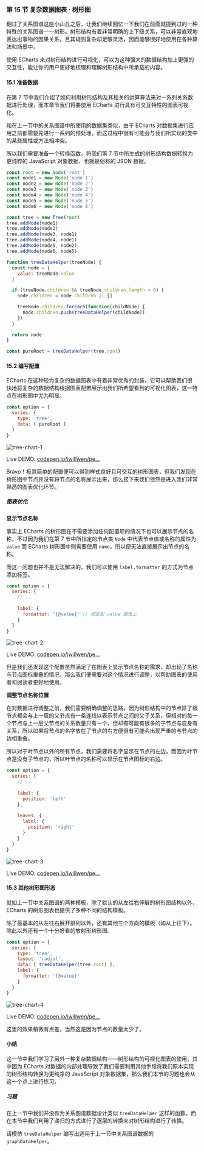 ### 第 15 节 复杂数据图表 · 树形图

翻过了关系图谱这座小山丘之后，让我们继续回忆一下我们在前面就提到过的一种特殊的关系图谱——树形。树形结构有着非常明确的上下级关系，可以非常直观地表达出事物的因果关系，且其规则复杂却足够灵活，因而能够很好地使用在各种算法和场景中。

使用 ECharts 来对树形结构进行可视化，可以为这种强大的数据结构加上更强的交互性，能让你的用户更好地梳理和理解树形结构中所承载的内容。

#### 15.1 准备数据

在第 7 节中我们介绍了如何利用树形结构及其相关的运算算法来对一系列关系数据进行处理，而本章节我们将要使用 ECharts 进行具有可交互特性的图表可视化。

和在上一节中的关系图谱中所使用的数据集类似，由于 ECharts 对数据集进行应用之前都需要先进行一系列的预处理，而这过程中很有可能会与我们所实现的类中的某些属性或方法相冲突。

所以我们需要准备一个转换函数，将我们第 7 节中所生成的树形结构数据转换为更纯粹的 JavaScript 对象数据，也就是俗称的 JSON 数据。
```js
const root = new Node('root')
const node1 = new Node('node 1')
const node2 = new Node('node 2')
const node3 = new Node('node 3')
const node4 = new Node('node 4')
const node5 = new Node('node 5')
const node6 = new Node('node 6')

const tree = new Tree(root)
tree.addNode(node1)
tree.addNode(node2)
tree.addNode(node3, node1)
tree.addNode(node4, node1)
tree.addNode(node5, node2)
tree.addNode(node6, node5)

function treeDataHelper(treeNode) {
  const node = {
    value: treeNode.value
  }

  if (treeNode.children && treeNode.children.length > 0) {
    node.children = node.children || []

    treeNode.children.forEach(function(childNode) {
      node.children.push(treeDataHelper(childNode))
    })
  }

  return node
}

const pureRoot = treeDataHelper(tree.root)
```

#### 15.2 编写配置

ECharts 在这种较为复杂的数据图表中有着非常优秀的封装，它可以帮助我们很快地将复杂的数据结构根据图表配置展示出我们所希望看到的可视化图表，这一特点在树形图中尤为明显。
```js
const option = {
  series: {
    type: 'tree',
    data: [ pureRoot ]
  }
}
```

![tree-chart-1](https://p1-jj.byteimg.com/tos-cn-i-t2oaga2asx/gold-user-assets/2018/9/22/16600db1765073ff~tplv-t2oaga2asx-jj-mark:3024:0:0:0:q75.awebp)

Live DEMO: [codepen.io/iwillwen/pe…](https://codepen.io/iwillwen/pen/zJXBEV)

Bravo！极其简单的配置便可以得到样式良好且可交互的树形图表，但我们发现在树形图中节点并没有将节点的名称展示出来，那么接下来我们依然是进入我们非常熟悉的图表优化环节。

##### 图表优化

**显示节点名称**

事实上 ECharts 的树形图在不需要添加任何配置项的情况下也可以展示节点的名称，不过因为我们在第 7 节中所指定的节点类 `Node` 中代表节点值或名称的属性为 `value` 而 ECharts 树形图中则需要使用 `name`，所以便无法直接展示出节点的名称。

而这一问题也并不是无法解决的，我们可以使用 `label.formatter` 的方式为节点添加标签。
```js
const option = {
  series: {
    // ...
    
    label: {
      formatter: '{@value}' // 绑定到 value 属性上
    }
  }
}
```

![tree-chart-2](https://p1-jj.byteimg.com/tos-cn-i-t2oaga2asx/gold-user-assets/2018/9/22/16600db17685bc08~tplv-t2oaga2asx-jj-mark:3024:0:0:0:q75.awebp)

Live DEMO: [codepen.io/iwillwen/pe…](https://codepen.io/iwillwen/pen/aaxZEo)

但是我们还发现这个配置虽然满足了在图表上显示节点名称的需求，却出现了名称与节点图标重叠的情况。那么我们便需要对这个情况进行调整，以帮助图表的使用者和阅读者更好地使用。

**调整节点名称位置**

在对数据进行调整之前，我们需要明确调整的思路。因为树形结构中的节点除了根节点都会与上一层的父节点有一条连线以表示节点之间的父子关系，但相对的每一个节点与上一层父节点的关系数量只有一个，但却有可能有很多的子节点与自身有关系，所以如果将节点的名字放在了节点的右方便很有可能会出现严重的与节点的边相重叠。

所以对于叶节点以外的所有节点，我们需要将名字显示在节点的左边，而因为叶节点是没有子节点的，所以叶节点的名称可以显示在节点图标的右边。
```js
const option = {
  series: {
    // ...
    
    label: {
      position: 'left'
    },
    
    leaves: {
      label: {
        position: 'right'
      }
    }
  }
}
```

![tree-chart-3](https://p1-jj.byteimg.com/tos-cn-i-t2oaga2asx/gold-user-assets/2018/9/22/16600db176625b85~tplv-t2oaga2asx-jj-mark:3024:0:0:0:q75.awebp)

Live DEMO: [codepen.io/iwillwen/pe…](https://codepen.io/iwillwen/pen/qMwNxd)

#### 15.3 其他树形图形态

就如上一节中关系图谱的两种模板，除了默认的从左往右伸展的树形图结构以外，ECharts 的树形图表也提供了多种不同的结构模板。

除了最基本的从左往右展开排列以外，还有其他三个方向的模板（如从上往下）。除此以外还有一个十分好看的放射形树形图。
```js
const option = {
  series: {
    type: 'tree',
    layout: 'radial',
    data: [ treeDataHelper(tree.root) ],
    label: {
      formatter: '{@value}'
    }
  }
}
```

![tree-chart-4](https://p1-jj.byteimg.com/tos-cn-i-t2oaga2asx/gold-user-assets/2018/9/22/16600db1767d9abb~tplv-t2oaga2asx-jj-mark:3024:0:0:0:q75.awebp)

Live DEMO: [codepen.io/iwillwen/pe…](https://codepen.io/iwillwen/pen/LJvZdG)

这里的效果稍微有点差，当然这是因为节点的数量太少了。

#### 小结

这一节中我们学习了另外一种复杂数据结构——树形结构的可视化图表的使用，其中因为 ECharts 对数据的内部处理导致了我们需要利用其他手段将我们原本实现的树形结构转换为更纯净的 JavaScript 对象数据集，那么我们本节的习题也会从这一个点上进行练习。

##### 习题

在上一节中我们并没有为关系图谱数据设计类似 `treeDataHelper` 这样的函数，而在本节中我们利用了递归的方式进行了逐层的转换来对树形结构进行了转换。

请模仿 `treeDataHelper` 编写出适用于上一节中关系图谱数据的 `graphDataHelper`。